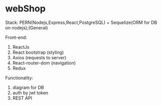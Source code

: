 # webShop

Stack: PERN(Nodejs,Express,React,PostgreSQL) + Sequelize(ORM for DB on nodejs);(General)

Front-end:

1. ReactJs
2. React bootstrap (styling)
3. Axios (requests to server)
4. React-router-dom (navigation)
5. Redux

Functionality:

1. diagram for DB
2. auth by jwt token
3. REST API
